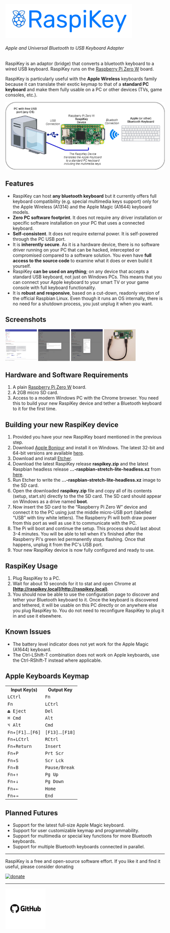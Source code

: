 ![raspikey-logo](images/raspikey-logo.png)
###### Apple and Universal Bluetooth to USB Keyboard Adapter

RaspiKey is an adaptor (bridge) that converts a bluetooth keyboard to a wired USB keyboard. RaspiKey runs on the [Raspberry Pi Zero W](https://www.raspberrypi.org/products/raspberry-pi-zero-w/) board.

RaspiKey is particularly useful with the **Apple Wireless** keyboards family because it can translate their exotic keymap to that of a **standard PC keyboard** and make them fully usable on a PC or other devices (TVs, game consoles, etc.).

![raspikey-diagram](images/raspikey-diagram.png)

Features
--------

* RaspiKey can host **any bluetooth keyboard** but it currently offers full keyboard compatibility (e.g. special multimedia keys support) only for the Apple Wireless (A1314) and the Apple Magic (A1644) keyboard models.
* **Zero PC software footprint**. It does not require any driver installation or specific software installation on your PC that uses a connected keyboard.
* **Self-consistent**. It does not require external power. It is self-powered through the PC USB port.
* It is **inherently secure**. As it is a hardware device, there is no software driver running on your PC that can be hacked, intercepted or compromised compared to a software solution. You even have **full access to the source code** to examine what it does or even build it yourself.
* RaspiKey **can be used on anything**; on any device that accepts a standard USB keyboard, not just on Windows PCs. This means that you can connect your Apple keyboard to your smart TV or your game console with full keyboard functionality.
* It is **robust and responsive**, based on a cut-down, readonly version of the official Raspbian Linux. Even though it runs an OS internally, there is no need for a shutdown process, you just unplug it when you want.

Screenshots
-----------

<a href="images/shot1.png"><img width="100" height="100" src="images/shot1_tn.png"></a>
<a href="images/shot2.png"><img width="100" height="100" src="images/shot2_tn.png"></a>
<a href="images/shot3.png"><img width="100" height="100" src="images/shot3_tn.png"></a>
<a href="images/shot4.jpg"><img width="100" height="100" src="images/shot4_tn.jpg"></a>


Hardware and Software Requirements
----------------------------------

1. A plain [Raspberry Pi Zero W](https://www.raspberrypi.org/products/raspberry-pi-zero-w/) board.
2. A 2GB micro SD card.
3. Access to a modern Windows PC with the Chrome browser. You need this to build your new RaspiKey device and tether a Bluetooth keyboard to it for the first time.

Building your new RaspiKey device
---------------------------------

1. Provided you have your new RaspiKey board mentioned in the previous step.
2. Download [Apple Bonjour](https://developer.apple.com/bonjour/) and install it on Windows. The latest 32-bit and 64-bit versions are available [here](https://github.com/samartzidis/RaspiKey/tree/master/utilities).
3. Download and install [Etcher](https://etcher.io/).
4. Download the latest RaspiKey release **raspikey.zip** and the latest Raspbian headless release **...-raspbian-stretch-lite-headless.xz** from [here](https://github.com/samartzidis/RaspiKey/releases).
5. Run Etcher to write the **...-raspbian-stretch-lite-headless.xz** image to the SD card.
6. Open the downloaded **raspikey.zip** file and copy all of its contents (setup, start.sh) directly to the the SD card. The SD card should appear on Windows as a drive named **boot**.
7. Now insert the SD card to the “Raspberry Pi Zero W” device and connect it to the PC using just the middle micro-USB port (labelled “USB” with tiny white letters). The Raspberry Pi will both draw power from this port as well as use it to communicate with the PC.
8. The Pi will boot and continue the setup. This process should last about 3-4 minutes. You will be able to tell when it's finished after the Raspberry Pi's green led permanently stops flashing. Once that happens, unplug it from the PC's USB port.
9. Your new RaspiKey device is now fully configured and ready to use.

RaspiKey Usage
--------------
1. Plug RaspiKey to a PC.
2. Wait for about 10 seconds for it to stat and open Chrome at **[http://raspikey.local](http://raspikey.local)**. 
3. You should now be able to use the configuration page to discover and tether your Bluetooth keyboard to it. Once the keyboard is discovered and tethered, it will be usable on this PC directly or on anywhere else you plug RaspiKey to. You do not need to reconfigure RaspiKey to plug it in and use it elsewhere.


Known Issues
------------

*   The battery level indicator does not yet work for the Apple Magic (A1644) keyboard.
*   The Ctrl-LShift-T combination does not work on Apple keyboards, use the Ctrl-RShift-T instead where applicable.

Apple Keyboards Keymap
----------------------

<table>
    <tr>
      <th>Input Key(s)</th>
      <th>Output Key</th>
    </tr>
    <tr>
      <td><kbd>LCtrl</kbd></td><td><kbd>Fn</kbd></td>
    </tr>
    <tr>
      <td><kbd>Fn</kbd></td><td><kbd>LCtrl</kbd></td>
    </tr>
    <tr>
      <td><kbd>⏏︎ Eject</kbd></td><td><kbd>Del</kbd></td>
    </tr>
    <tr>
      <td><kbd>⌘ Cmd</kbd></td><td><kbd>Alt</kbd></td>
    </tr>    
    <tr>
      <td><kbd>⌥ Alt</kbd></td><td><kbd>Cmd</kbd></td>
    </tr>    
    <tr>
      <td><kbd>Fn</kbd>+<kbd>[F1]</kbd>...<kbd>[F6]</kbd></td><td><kbd>[F13]</kbd>...<kbd>[F18]</kbd></td>
    </tr>
    <tr>
      <td><kbd>Fn</kbd>+<kbd>LCtrl</kbd></td><td><kbd>RCtrl</kbd></td>
    </tr>
    <tr>
      <td><kbd>Fn</kbd>+<kbd>Return</kbd></td><td><kbd>Insert</kbd></td>
    </tr>
    <tr>
      <td><kbd>Fn</kbd>+<kbd>P</kbd></td><td><kbd>Prt Scr</kbd></td>
    </tr>
    <tr>
      <td><kbd>Fn</kbd>+<kbd>S</kbd></td><td><kbd>Scr Lck</kbd></td>
    </tr>
    <tr>
      <td><kbd>Fn</kbd>+<kbd>B</kbd></td><td><kbd>Pause/Break</kbd></td>
    </tr>
    <tr>
      <td><kbd>Fn</kbd>+<kbd>&uarr;</kbd></td><td><kbd>Pg Up</kbd></td>
    </tr>
    <tr>
      <td><kbd>Fn</kbd>+<kbd>&darr;</kbd></td><td><kbd>Pg Down</kbd></td>
    </tr>
    <tr>
      <td><kbd>Fn</kbd>+<kbd>&larr;</kbd></td><td><kbd>Home</kbd></td>
    </tr>
    <tr>
      <td><kbd>Fn</kbd>+<kbd>&rarr;</kbd></td><td><kbd>End</kbd></td>
    </tr>
  </table>

Planned Futures
---------------

*   Support for the latest full-size Apple Magic keyboard.
*   Support for user customizable keymap and programmability.
*   Support for multimedia or special key functions for more Bluetooth keyboards.
*   Support for multiple Bluetooth keyboards connected in parallel.

---
RaspiKey is a free and open-source software effort. If you like it and find it useful, please consider donating

[![donate](https://img.shields.io/badge/Donate-PayPal-green.svg)](https://www.paypal.com/cgi-bin/webscr?cmd=_s-xclick&hosted_button_id=TBM5P9X6GZRCL)

---

<a href="https://github.com/samartzidis/RaspiKey"><img src="images/github-small.png"/></a>